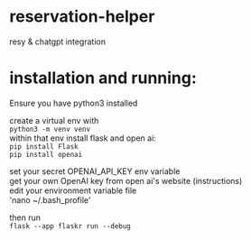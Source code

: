 # reservation-helper
resy &amp; chatgpt integration


# installation and running:
Ensure you have python3 installed

create a virtual env with  
  `python3 -m venv venv`  
within that env install flask and open ai:  
  `pip install Flask`  
  `pip install openai`  
  
set your secret OPENAI_API_KEY env variable  
  get your own OpenAI key from open ai's website (instructions)  
  edit your environment variable file  
    'nano ~/.bash_profile'  
  
then run  
  `flask --app flaskr run --debug`  
